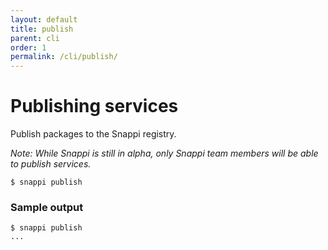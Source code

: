 ```yaml
---
layout: default
title: publish
parent: cli
order: 1
permalink: /cli/publish/
---
```


# Publishing services

Publish packages to the Snappi registry. 

_Note: While Snappi is still in alpha, only Snappi team members will be able to publish services._

```
$ snappi publish
```

### Sample output
```
$ snappi publish
...
```